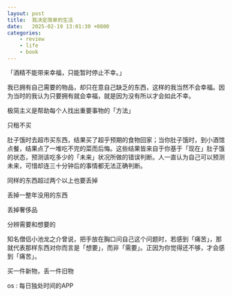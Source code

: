```yaml
---
layout: post
title:  我决定简单的生活
date:   2025-02-19 13:01:30 +0800
categories: 
    - review
    - life
    - book
---
```


「酒精不能带来幸福，只能暂时停止不幸。」

我已拥有自己需要的物品，却只在意自己缺乏的东西，这样的我当然不会幸福。因为当时的我认为只要拥有就会幸福，就是因为没有所以才会如此不幸。

极简主义是帮助每个人找出重要事物的「方法」

只租不买

肚子饿时去超市买东西，结果买了超乎预期的食物回家；当你肚子饿时，到小酒馆点餐，结果点了一堆吃不完的菜而后悔。这些结果皆来自于你基于「现在」肚子饿的状态，预测该吃多少的「未来」状况所做的错误判断。人一直认为自己可以预测未来，可惜却连三十分钟后的事情都无法正确判断。

同样的东西超过两个以上也要丢掉

丢掉一整年没用的东西

丢掉奢侈品

分辨需要和想要的

知名僧侣小池龙之介曾说，把手放在胸口问自己这个问题时，若感到「痛苦」，那就代表那样东西对你而言是「想要」，而非「需要」。正因为你觉得还不够，才会感到「痛苦」。

买一件新物，丢一件旧物

os : 每日独处时间的APP